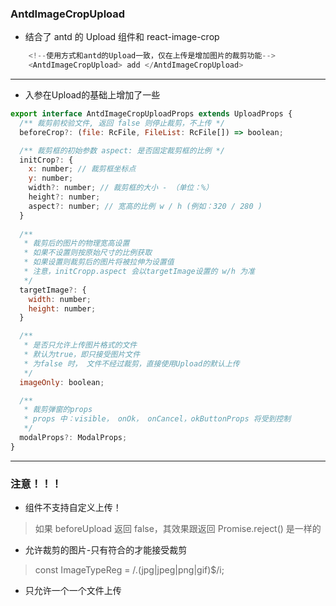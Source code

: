 ###  AntdImageCropUpload
- 结合了 antd 的 Upload 组件和 react-image-crop

```js
    <!--使用方式和antd的Upload一致，仅在上传是增加图片的裁剪功能-->
    <AntdImageCropUpload> add </AntdImageCropUpload>
```
---
- 入参在Upload的基础上增加了一些

```js
export interface AntdImageCropUploadProps extends UploadProps {
  /** 裁剪前校验文件, 返回 false 则停止裁剪，不上传 */
  beforeCrop?: (file: RcFile, FileList: RcFile[]) => boolean;

  /** 裁剪框的初始参数 aspect: 是否固定裁剪框的比例 */
  initCrop?: {
    x: number; // 裁剪框坐标点
    y: number; 
    width?: number; // 裁剪框的大小 - （单位：%）
    height?: number;
    aspect?: number; // 宽高的比例 w / h (例如：320 / 280 )
  }
  
  /** 
   * 裁剪后的图片的物理宽高设置
   * 如果不设置则按原始尺寸的比例获取
   * 如果设置则裁剪后的图片将被拉伸为设置值
   * 注意，initCropp.aspect 会以targetImage设置的 w/h 为准
   */
  targetImage?: {
    width: number;
    height: number;
  }

  /** 
   * 是否只允许上传图片格式的文件
   * 默认为true，即只接受图片文件
   * 为false 时， 文件不经过裁剪，直接使用Upload的默认上传
   */
  imageOnly: boolean;

  /** 
   * 裁剪弹窗的props
   * props 中：visible， onOk， onCancel，okButtonProps 将受到控制
   */
  modalProps?: ModalProps;
}
```
---
### 注意！！！
- 组件不支持自定义上传！
> 如果 beforeUpload 返回 false，其效果跟返回 Promise.reject() 是一样的

- 允许裁剪的图片-只有符合的才能接受裁剪
> const ImageTypeReg = /.(jpg|jpeg|png|gif)$/i;

- 只允许一个一个文件上传


